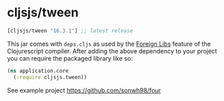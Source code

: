 # cljsjs/tween

[](dependency)
```clojure
[cljsjs/tween "16.3.1"] ;; latest release
```
[](/dependency)

This jar comes with `deps.cljs` as used by the [Foreign Libs][flibs] feature
of the Clojurescript compiler. After adding the above dependency to your project
you can require the packaged library like so:

```clojure
(ns application.core
  (:require cljsjs.tween))
```

See example project https://github.com/sonwh98/four

[flibs]: https://github.com/clojure/clojurescript/wiki/Packaging-Foreign-Dependencies
